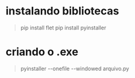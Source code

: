 # instalando bibliotecas
> pip install flet
> pip install pyinstaller

# criando o .exe
> pyinstaller --onefile --windowed arquivo.py